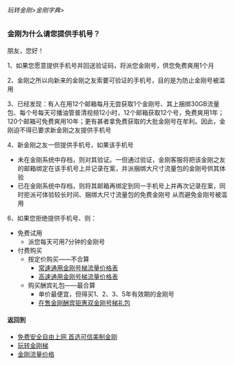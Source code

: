 ###### 玩转金刚>金刚字典>
### 金刚为什么请您提供手机号？
朋友，您好！

1、如果您愿意提供手机号并回送验证码，将派您金刚号，供您免费爽用1个月

2、金刚之所以向新来的金刚之友索要可验证的手机号，目的是为防止金刚号被滥用

3、已经发现：有人在用12个邮箱每月无尝获取1个金刚号、其上捆绑30GB流量包、每个号每天可播油管普清视频12小时，12个邮箱获取12个号，免费爽用1年；120个邮箱可免费爽用10年；更有甚者拿免费获取的大批金刚号在牟利。因此，金刚迫不得已要求新金刚之友提供手机号

4、新金刚之友一但提供手机号，如果该手机号
  - 未在金刚系统中存档，则对其验证。一但通过验证，金刚客服将把该金刚之友的邮箱绑定在该手机号上并记录在案，并派捆绑大尺寸流量包的金刚号供其体验
  - 已在金刚系统中存档，则将其邮箱再绑定到同一手机号上并再次记录在案，同时拒派可体验较长时间、捆绑大尺寸流量包的免费金刚号
从而避免金刚号被滥用

6、如果您拒绝提供手机号、则：

- 免费试用
  - 派您每天可用7分钟的金刚号
- 付费购买
  - 按定价购买——不合算
    - [常速通用金刚号梯流量价格表](https://github.com/a2zitpro/web/blob/master/LadderFree/kkDictionary/Price/KKDTPriceOfKKID_SpeedLevel01.md)
    - [高速通用金刚号梯流量价格表](https://github.com/a2zitpro/web/blob/master/LadderFree/kkDictionary/Price/KKDTPriceOfKKID_SpeedLevel02.md)
  - 购买酬宾礼包——最合算
    - 单价最便宜，但得买1、2、3、5年有效期的金刚号
    - [在售金刚酬宾钜惠双金刚号梯礼包](https://github.com/a2zitpro/web/blob/master/LadderFree/kkDictionary/Price/KKDTPriceOfKKID_DoubleLadderGiftsPeck.md)

#### 返回到
- [免费安全自由上网 首选可信美制金刚](https://github.com/a2zitpro/web/blob/master/%E5%BE%80%E5%90%8E%E7%BF%BB.md)
- [玩转金刚梯](https://github.com/a2zitpro/web/blob/master/LadderFree/A.md)
- [金刚流量价格](https://github.com/a2zitpro/web/blob/master/LadderFree/kkDictionary/Price/KKDTPrice.md)
